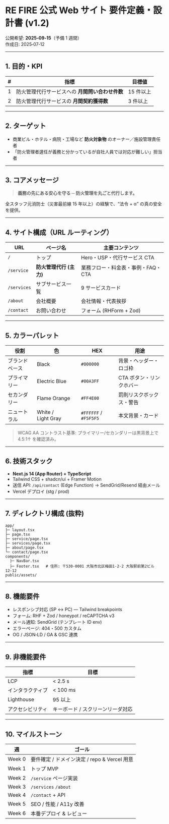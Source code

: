 # RE FIRE 公式 Web サイト 要件定義・設計書 (v1.2)
公開希望: **2025‑09‑15**（予備 1 週間）  
作成日: 2025‑07‑12  

---
## 1. 目的・KPI
| # | 指標 | 目標値 |
|---|------|--------|
| 1 | 防火管理代行サービスへの **月間問い合わせ件数** | 15 件以上 |
| 2 | 防火管理代行サービスの **月間契約獲得数** | 3 件以上 |

---
## 2. ターゲット
- 商業ビル・ホテル・病院・工場など **防火対象物** のオーナー／施設管理責任者  
- 「防火管理者選任が義務と分かっているが自社人員では対応が難しい」担当者

---
## 3. コアメッセージ
> **義務の先にある安心を守る ─ 防火管理を丸ごと代行します。**  

全スタッフ元消防士（災害最前線 15 年以上）の経験で、“法令 + α” の真の安全を提供。

---
## 4. サイト構成（URL ルーティング）
| URL | ページ名 | 主要コンテンツ |
|-----|----------|----------------|
| `/` | トップ | Hero・USP・代行サービス CTA |
| `/service` | **防火管理代行 (主力)** | 業務フロー・料金表・事例・FAQ・CTA |
| `/services` | サブサービス一覧 | 9 サービスカード |
| `/about` | 会社概要 | 会社情報・代表挨拶 |
| `/contact` | お問い合わせ | フォーム (RHForm + Zod) |

---
## 5. カラーパレット
| 役割 | 色 | HEX | 用途 |
|------|----|-----|------|
| ブランドベース | Black | `#000000` | 背景・ヘッダー・ロゴ枠 |
| プライマリー | Electric Blue | `#00A3FF` | CTA ボタン・リンクホバー |
| セカンダリー | Flame Orange | `#FF4E00` | 罰則リスクボックス・警告 |
| ニュートラル | White / Light Gray | `#FFFFFF` / `#F5F5F5` | 本文背景・カード |

> WCAG AA コントラスト基準: プライマリー/セカンダリーは黒背景上で 4.5:1↑ を確認済み。

---
## 6. 技術スタック
- **Next.js 14 (App Router) + TypeScript**
- Tailwind CSS + shadcn/ui + Framer Motion  
- 送信 API: `/api/contact` (Edge Function) → SendGrid/Resend 経由メール
- Vercel デプロイ (stg / prod)

---
## 7. ディレクトリ構成 (抜粋)
```
app/
├─ layout.tsx
├─ page.tsx
├─ service/page.tsx
├─ services/page.tsx
├─ about/page.tsx
└─ contact/page.tsx
components/
  ├─ NavBar.tsx
  ├─ Footer.tsx   # 住所: 〒530‑0001 大阪市北区梅田1‑2‑2 大阪駅前第2ビル12‑12
public/assets/
```
---
## 8. 機能要件
- レスポンシブ対応 (SP ↔ PC) ― Tailwind breakpoints  
- フォーム: RHF + Zod / honeypot / reCAPTCHA v3  
- メール通知: SendGrid (テンプレート ID env)  
- エラーページ: 404・500 カスタム  
- OG / JSON‑LD / GA & GSC 連携

---
## 9. 非機能要件
| 指標 | 目標 |
|------|------|
| LCP | < 2.5 s |
| インタラクティブ | < 100 ms |
| Lighthouse | 95 以上 |
| アクセシビリティ | キーボード / スクリーンリーダ対応 |

---
## 10. マイルストーン
| 週 | ゴール |
|----|--------|
| Week 0 | 要件確定 / ドメイン決定 / repo & Vercel 用意 |
| Week 1 | トップ MVP |
| Week 2 | `/service` ページ実装 |
| Week 3 | `/services` `/about` |
| Week 4 | `/contact` + API |
| Week 5 | SEO / 性能 / A11y 改善 |
| Week 6 | 本番デプロイ & レビュー |
